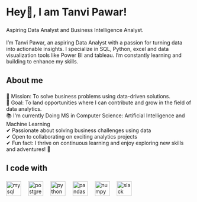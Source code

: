 <h1 align="left">Hey👋, I am Tanvi Pawar!</h1>

###

<p align="left">Aspiring Data Analyst and Business Intelligence Analyst.<br><br>I’m Tanvi Pawar, an aspiring Data Analyst with a passion for turning data into actionable insights. I specialize in SQL, Python, excel and data visualization tools like Power BI and tableau. I’m constantly learning and building to enhance my skills.</p>

###

<h2 align="left">About me</h2>

###

<p align="left">🚀 Mission: To solve business problems using data-driven solutions.<br>🌟 Goal: To land opportunities where I can contribute and grow in the field of data analytics.<br>📚 I'm currently Doing MS in Computer Science: Artificial Intelligence and Machine Learning<br>✔ Passionate about solving business challenges using data<br>✔ Open to collaborating on exciting analytics projects<br>✔ Fun fact: I thrive on continuous learning and enjoy exploring new skills and adventures! 🌟</p>

###

<h2 align="left">I code with</h2>

###

<div align="left">
  <img src="https://cdn.jsdelivr.net/gh/devicons/devicon/icons/mysql/mysql-original.svg" height="40" alt="mysql logo"  />
  <img width="12" />
  <img src="https://cdn.jsdelivr.net/gh/devicons/devicon/icons/postgresql/postgresql-original.svg" height="40" alt="postgresql logo"  />
  <img width="12" />
  <img src="https://cdn.jsdelivr.net/gh/devicons/devicon/icons/python/python-original.svg" height="40" alt="python logo"  />
  <img width="12" />
  <img src="https://img.shields.io/badge/pandas-150458?logo=pandas&logoColor=white&style=for-the-badge" height="40" alt="pandas logo"  />
  <img width="12" />
  <img src="https://cdn.jsdelivr.net/gh/devicons/devicon/icons/numpy/numpy-original.svg" height="40" alt="numpy logo"  />
  <img width="12" />
  <img src="https://cdn.jsdelivr.net/gh/devicons/devicon/icons/slack/slack-original.svg" height="40" alt="slack logo"  />
</div>

###
